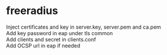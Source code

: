 # freeradius
Inject certificates and key in server.key, server.pem and ca.pem<br>
Add key password in eap under tls common<br>
Add clients and secret in clients.conf<br>
Add OCSP url in eap if needed
